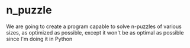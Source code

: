 # n_puzzle
We are going to create a program capable to solve n-puzzles of various sizes, as optimized as possible, 
except it won't be as optimal as possible since I'm doing it in Python
